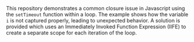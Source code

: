 This repository demonstrates a common closure issue in Javascript using the `setTimeout` function within a loop.  The example shows how the variable `i` is not captured properly, leading to unexpected behavior. A solution is provided which uses an Immediately Invoked Function Expression (IIFE) to create a separate scope for each iteration of the loop.